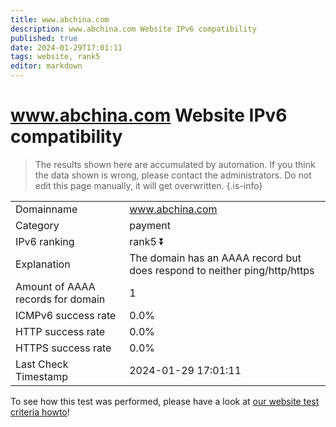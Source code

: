 ```yaml
---
title: www.abchina.com
description: www.abchina.com Website IPv6 compatibility
published: true
date: 2024-01-29T17:01:11
tags: website, rank5
editor: markdown
---
```


# www.abchina.com Website IPv6 compatibility

> The results shown here are accumulated by automation. If you think the data shown is wrong, please contact the administrators. 
> Do not edit this page manually, it will get overwritten.
{.is-info}


|   |   |
| - | - |
| Domainname | www.abchina.com
| Category | payment |
| IPv6 ranking | rank5 :arrow_double_down: |
| Explanation | The domain has an AAAA record but does respond to neither ping/http/https |
| Amount of AAAA records for domain | 1 |
| ICMPv6 success rate | 0.0%|
| HTTP success rate | 0.0% |
| HTTPS success rate | 0.0% |
| Last Check Timestamp | 2024-01-29 17:01:11 |

To see how this test was performed, please have a look at [our website test criteria howto](/howto/testcriteria/website)!

